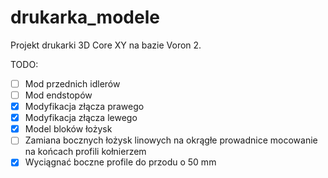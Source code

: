 # drukarka_modele
Projekt drukarki 3D Core XY na bazie Voron 2.

TODO:
- [ ] Mod przednich idlerów
- [ ] Mod endstopów
- [x] Modyfikacja złącza prawego
- [x] Modyfikacja złącza lewego
- [x] Model bloków łożysk
- [ ] Zamiana bocznych łożysk linowych na okrągłe prowadnice mocowanie na końcach profili kołnierzem
- [x] Wyciągnać boczne profile do przodu o 50 mm
